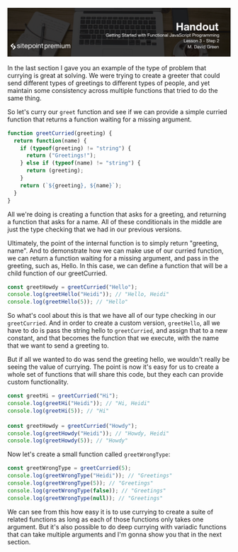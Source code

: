 ![](headings/3.2.png)

In the last section I gave you an example of the type of problem that currying is great at solving. We were trying to create a greeter that could send different types of greetings to different types of people, and yet maintain some consistency across multiple functions that tried to do the same thing.

So let's curry our `greet` function and see if we can provide a simple curried function that returns a function waiting for a missing argument.

```js
function greetCurried(greeting) {
  return function(name) {
    if (typeof(greeting) != "string") {
      return ("Greetings!");
    } else if (typeof(name) != "string") {
      return (greeting);
    }
    return (`${greeting}, ${name}`);
  }
}
```

All we're doing is creating a function that asks for a greeting, and returning a function that asks for a name. All of these conditionals in the middle are just the type checking that we had in our previous versions.

Ultimately, the point of the internal function is to simply return "greeting, name". And to demonstrate how we can make use of our curried function, we can return a function waiting for a missing argument, and pass in the greeting, such as, Hello. In this case, we can define a function that will be a child function of our greetCurried.

```js
const greetHowdy = greetCurried("Hello");
console.log(greetHello("Heidi")); // "Hello, Heidi"
console.log(greetHello(5)); // "Hello"
```

So what's cool about this is that we have all of our type checking in our `greetCurried`. And in order to create a custom version, `greetHello`, all we have to do is pass the string hello to `greetCurried`, and assign that to a new constant, and that becomes the function that we execute, with the name that we want to send a greeting to.

But if all we wanted to do was send the greeting hello, we wouldn't really be seeing the value of currying. The point is now it's easy for us to create a whole set of functions that will share this code, but they each can provide custom functionality.

```js
const greetHi = greetCurried("Hi");
console.log(greetHi("Heidi")); // "Hi, Heidi"
console.log(greetHi(5)); // "Hi"

const greetHowdy = greetCurried("Howdy");
console.log(greetHowdy("Heidi")); // "Howdy, Heidi"
console.log(greetHowdy(5)); // "Howdy"
```

Now let's create a small function called `greetWrongType`:

```js
const greetWrongType = greetCurried(5);
console.log(greetWrongType("Heidi")); // "Greetings"
console.log(greetWrongType(5)); // "Greetings"
console.log(greetWrongType(false)); // "Greetings"
console.log(greetWrongType(null)); // "Greetings"
```

We can see from this how easy it is to use currying to create a suite of related functions as long as each of those functions only takes one argument. But it's also possible to do deep currying with variadic functions that can take multiple arguments and I'm gonna show you that in the next section.

